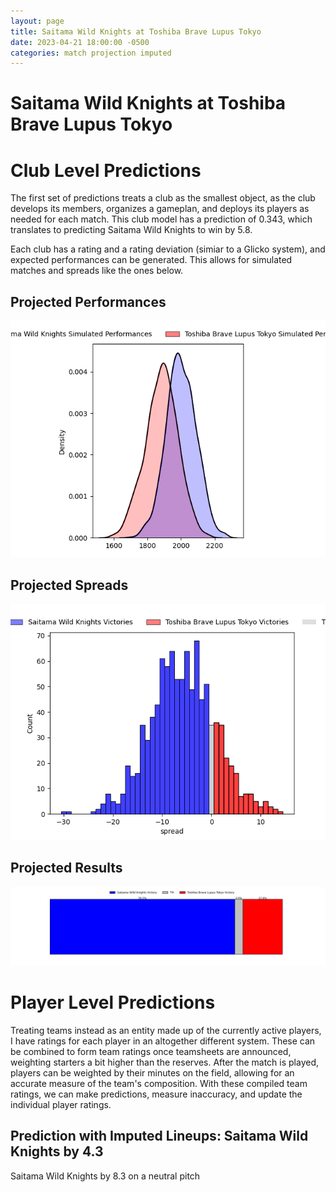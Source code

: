 ```yaml
---  
layout: page  
title: Saitama Wild Knights at Toshiba Brave Lupus Tokyo  
date: 2023-04-21 18:00:00 -0500  
categories: match projection imputed  
---
```

# Saitama Wild Knights at Toshiba Brave Lupus Tokyo

# Club Level Predictions


The first set of predictions treats a club as the smallest object, as the club develops its members, organizes a gameplan, and deploys its players as needed for each match. This club model has a prediction of 0.343, which translates to predicting Saitama Wild Knights to win by 5.8.

Each club has a rating and a rating deviation (simiar to a Glicko system), and expected performances can be generated. This allows for simulated matches and spreads like the ones below.
## Projected Performances


![Projected Performances](plots/performances_2023-04-21-ToshibaBraveLupusTokyo-SaitamaWildKnights.png)
## Projected Spreads


![Projected Spreads](plots/spreads_2023-04-21-ToshibaBraveLupusTokyo-SaitamaWildKnights.png)
## Projected Results


![Projected Results](plots/resultbar_2023-04-21-ToshibaBraveLupusTokyo-SaitamaWildKnights.png)
# Player Level Predictions


Treating teams instead as an entity made up of the currently active players, I have ratings for each player in an altogether different system. These can be combined to form team ratings once teamsheets are announced, weighting starters a bit higher than the reserves. After the match is played, players can be weighted by their minutes on the field, allowing for an accurate measure of the team's composition. With these compiled team ratings, we can make predictions, measure inaccuracy, and update the individual player ratings.
## Prediction with Imputed Lineups: Saitama Wild Knights by 4.3


Saitama Wild Knights by 8.3 on a neutral pitch

